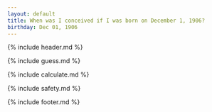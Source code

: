 ```yaml
---
layout: default
title: When was I conceived if I was born on December 1, 1906?
birthday: Dec 01, 1906
---
```


{% include header.md %}

{% include guess.md %}

{% include calculate.md %}

{% include safety.md %}

{% include footer.md %}



